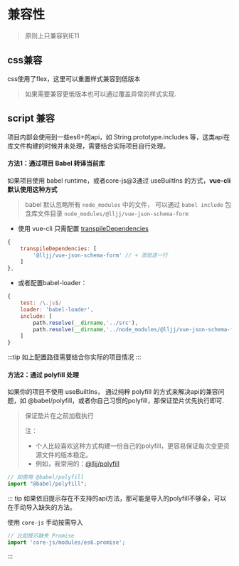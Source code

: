 # 兼容性

> 原则上只兼容到IE11

## css兼容
css使用了flex，这里可以重置样式兼容到低版本

> 如果需要兼容更低版本也可以通过覆盖异常的样式实现.

## script 兼容
项目内部会使用到一些es6+的api，如 String.prototype.includes 等，这类api在库文件构建的时候并未处理，需要结合实际项目自行处理。

#### 方法1：通过项目 Babel 转译当前库
如果项目使用 babel runtime，或者core-js@3通过 useBuiltIns 的方式，**vue-cli 默认使用这种方式**
> babel 默认忽略所有 `node_modules` 中的文件， 可以通过 `babel include` 包含库文件目录 `node_modules/@lljj/vue-json-schema-form`

* 使用 vue-cli 只需配置  [transpileDependencies](https://cli.vuejs.org/zh/config/#transpiledependencies)

```js
{
    transpileDependencies: [
        '@lljj/vue-json-schema-form' // + 添加这一行
    ]
},
```

* 或者配置babel-loader：
```js
{
    test: /\.js$/
    loader: 'babel-loader',
    include: [
        path.resolve(__dirname,'../src'),
        path.resolve(__dirname,'../node_modules/@lljj/vue-json-schema-form') // + 添加这一行
    ]
}
```

:::tip
如上配置路径需要结合你实际的项目情况
:::

#### 方法2：通过 polyfill 处理
如果你的项目不使用 useBuiltIns， 通过纯粹 polyfill 的方式来解决api的兼容问题，如 @babel/polyfill，或者你自己习惯的polyfill，那保证垫片优先执行即可.

> 保证垫片在之前加载执行
>
> 注：
>* 个人比较喜欢这种方式构建一份自己的polyfill，更容易保证每次变更资源文件的版本稳定。
>* 例如，我常用的：[@lljj/polyfill](https://github.com/lljj-x/polyfill)

```js
// 如使用 @babel/polyfill
import "@babel/polyfill";
```

::: tip
如果依旧提示存在不支持的api方法，那可能是导入的polyfill不够全，可以在手动导入缺失的方法。

使用 `core-js` 手动按需导入

```js
// 比如提示缺失 Promise
import 'core-js/modules/es6.promise';
```
:::

